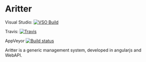 # Aritter

Visual Studio: [![VSO Build](https://andersonritter.visualstudio.com/DefaultCollection/_apis/public/build/definitions/1531b0bb-45f7-43d9-847e-1a3aa5577048/2/badge)](https://andersonritter.visualstudio.com/DefaultCollection/Aritter)

Travis: [![Travis](https://travis-ci.org/arsouza/Aritter.svg?branch=master)](https://travis-ci.org/arsouza/Aritter)

AppVeyor [![Build status](https://ci.appveyor.com/api/projects/status/sfrjix573tg4r959/branch/master?svg=true)](https://ci.appveyor.com/project/arsouza/aritter/branch/master)

Aritter is a generic management system, developed in angularjs and WebAPI.
